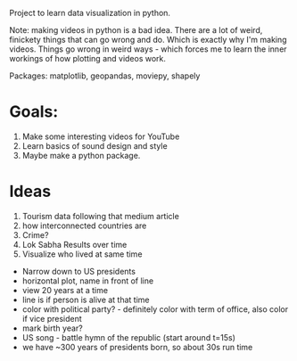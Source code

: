 Project to learn data visualization in python. 

Note: making videos in python is a bad idea. There are a lot of weird, finickety things that can go wrong and do. Which is exactly why I'm making videos. Things go wrong in weird ways - which forces me to learn the inner workings of how plotting and videos work.

Packages: matplotlib, geopandas, moviepy, shapely

# Goals:
1. Make some interesting videos for YouTube
2. Learn basics of sound design and style
3. Maybe make a python package.

# Ideas
1. Tourism data following that medium article
2. how interconnected countries are
3. Crime?
4. Lok Sabha Results over time
5. Visualize who lived at same time
* Narrow down to US presidents
* horizontal plot, name in front of line
* view 20 years at a time
* line is if person is alive at that time
* color with political party? - definitely color with term of office, also color if vice president
* mark birth year?
* US song - battle hymn of the republic (start around t=15s)
* we have ~300 years of presidents born, so about 30s run time